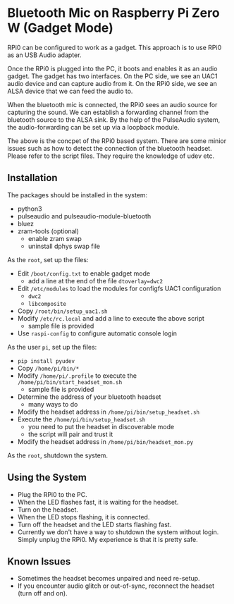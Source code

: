 # Bluetooth Mic on Raspberry Pi Zero W (Gadget Mode)

RPi0 can be configured to work as a gadget. This approach is to use RPi0 as an USB Audio adapter.

Once the RPi0 is plugged into the PC, it boots and enables it as an audio gadget.
The gadget has two interfaces. On the PC side, we see an UAC1 audio device and can capture audio
from it. On the RPi0 side, we see an ALSA device that we can feed the audio to.

When the bluetooth mic is connected, the RPi0 sees an audio source for capturing the sound.
We can establish a forwarding channel from the bluetooth source to the ALSA sink.
By the help of the PulseAudio system, the audio-forwarding can be set up via a loopback module.

The above is the concpet of the RPi0 based system. There are some minior issues such as how to
detect the connection of the bluetooth headset. Please refer to the script files. They require
the knowledge of udev etc.

## Installation

The packages should be installed in the system:
 *   python3
 *   pulseaudio and pulseaudio-module-bluetooth
 *   bluez
 *   zram-tools (optional)
     * enable zram swap
     * uninstall dphys swap file

As the ``root``, set up the files:
 *   Edit ``/boot/config.txt`` to enable gadget mode
     *   add a line at the end of the file ``dtoverlay=dwc2``
 *   Edit ``/etc/modules`` to load the modules for configfs UAC1 configuration
     *   ``dwc2``
     *   ``libcomposite``
 *   Copy ``/root/bin/setup_uac1.sh``
 *   Modify ``/etc/rc.local`` and add a line to execute the above script
     *   sample file is provided
 *   Use ``raspi-config`` to configure automatic console login

As the user ``pi``, set up the files:
 *   ``pip install pyudev``
 *   Copy ``/home/pi/bin/*``
 *   Modify ``/home/pi/.profile`` to execute the ``/home/pi/bin/start_headset_mon.sh``
     *   sample file is provided
 *   Determine the address of your bluetooth headset
     *   many ways to do
 *   Modify the headset address in ``/home/pi/bin/setup_headset.sh``
 *   Execute the ``/home/pi/bin/setup_headset.sh``
     *   you need to put the headset in discoverable mode
     *   the script will pair and trust it
 *   Modify the headset address in ``/home/pi/bin/headset_mon.py``

As the ``root``, shutdown the system.

## Using the System
 *   Plug the RPi0 to the PC.
 *   When the LED flashes fast, it is waiting for the headset.
 *   Turn on the headset.
 *   When the LED stops flashing, it is connected.
 *   Turn off the headset and the LED starts flashing fast.
 *   Currently we don't have a way to shutdown the system without login. Simply unplug the RPi0. My experience is that it is pretty safe.

## Known Issues
 *   Sometimes the headset becomes unpaired and need re-setup.
 *   If you encounter audio glitch or out-of-sync, reconnect the headset (turn off and on).

